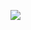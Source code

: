 [![](http://img.youtube.com/vi/xxs7A47Omus/0.jpg)](http://www.youtube.com/watch?v=xxs7A47Omus "Chapter 18 - Exercise 5 - Frustum Culling")
